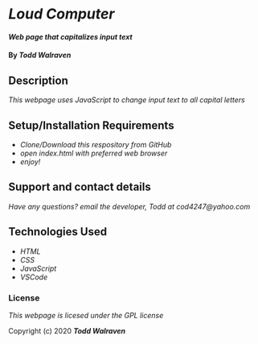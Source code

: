 # _Loud Computer_

#### _Web page that capitalizes input text_

#### By _**Todd Walraven**_

## Description

_This webpage uses JavaScript to change input text to all capital letters_

## Setup/Installation Requirements

* _Clone/Download this respository from GitHub_
* _open index.html with preferred web browser_
* _enjoy!_

## Support and contact details

_Have any questions? email the developer, Todd at cod4247@yahoo.com_

## Technologies Used

* _HTML_
* _CSS_
* _JavaScript_
* _VSCode_

### License

*This webpage is licesed under the GPL license*

Copyright (c) 2020 **_Todd Walraven_**